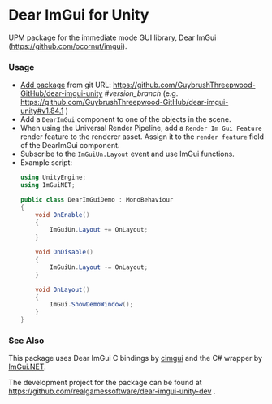 # Dear ImGui for Unity

UPM package for the immediate mode GUI library, Dear ImGui (https://github.com/ocornut/imgui).

### Usage

- [Add package](https://docs.unity3d.com/Manual/upm-ui-giturl.html) from git URL: https://github.com/GuybrushThreepwood-GitHub/dear-imgui-unity  #_version_branch_ (e.g. https://github.com/GuybrushThreepwood-GitHub/dear-imgui-unity#v1.84.1 )
- Add a `DearImGui` component to one of the objects in the scene.
- When using the Universal Render Pipeline, add a `Render Im Gui Feature` render feature to the renderer asset. Assign it to the `render feature` field of the DearImGui component.
- Subscribe to the `ImGuiUn.Layout` event and use ImGui functions.
- Example script:
  ```cs
  using UnityEngine;
  using ImGuiNET;

  public class DearImGuiDemo : MonoBehaviour
  {
      void OnEnable()
      {
          ImGuiUn.Layout += OnLayout;
      }

      void OnDisable()
      {
          ImGuiUn.Layout -= OnLayout;
      }

      void OnLayout()
      {
          ImGui.ShowDemoWindow();
      }
  }
  ```

### See Also

This package uses Dear ImGui C bindings by [cimgui](https://github.com/cimgui/cimgui) and the C# wrapper by [ImGui.NET](https://github.com/mellinoe/ImGui.NET).

The development project for the package can be found at https://github.com/realgamessoftware/dear-imgui-unity-dev .
